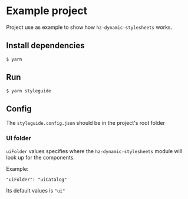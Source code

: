 # Example project

Project use as example to show how `hz-dynamic-stylesheets` works.

## Install dependencies

```
$ yarn
```

## Run 
```
$ yarn styleguide
```

## Config

The `styleguide.config.json` should be in the project's root folder

### UI folder

`uiFolder` values specifies where the `hz-dynamic-stylesheets` module will look up for the components.

Example:
```
"uiFolder": "uiCatalog"
```
Its default values is `"ui"`